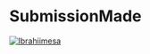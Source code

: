 # SubmissionMade
[![Ibrahiimesa](https://circleci.com/gh/Ibrahiimesa/SubmissionMade.svg?style=svg)](https://circleci.com/gh/Ibrahiimesa/SubmissionMade)
